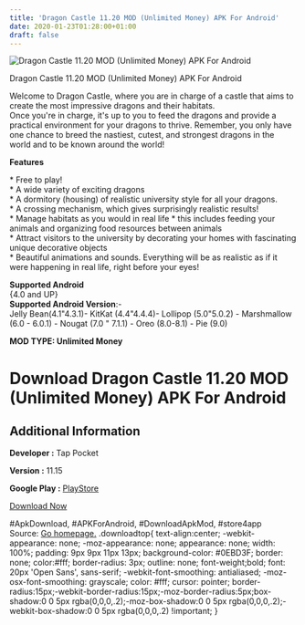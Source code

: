 ```yaml
---
title: 'Dragon Castle 11.20 MOD (Unlimited Money) APK For Android'
date: 2020-01-23T01:28:00+01:00
draft: false
---
```


![Dragon Castle 11.20 MOD (Unlimited Money) APK For Android](https://i0.wp.com/apkhome.net/wp-content/uploads/2020/01/Dragon-Castle-11.20-MOD-Unlimited-Money.png "Dragon Castle 11.20 MOD (Unlimited Money) APK For Android")

  

Dragon Castle 11.20 MOD (Unlimited Money) APK For Android

Welcome to Dragon Castle, where you are in charge of a castle that aims to create the most impressive dragons and their habitats.  
Once you're in charge, it's up to you to feed the dragons and provide a practical environment for your dragons to thrive. Remember, you only have one chance to breed the nastiest, cutest, and strongest dragons in the world and to be known around the world!

**Features**

\* Free to play!  
\* A wide variety of exciting dragons  
\* A dormitory (housing) of realistic university style for all your dragons.  
\* A crossing mechanism, which gives surprisingly realistic results!  
\* Manage habitats as you would in real life \* this includes feeding your animals and organizing food resources between animals  
\* Attract visitors to the university by decorating your homes with fascinating unique decorative objects  
\* Beautiful animations and sounds. Everything will be as realistic as if it were happening in real life, right before your eyes!

**Supported Android**  
{4.0 and UP}  
**Supported Android Version**:-  
Jelly Bean(4.1"4.3.1)- KitKat (4.4"4.4.4)- Lollipop (5.0"5.0.2) - Marshmallow (6.0 - 6.0.1) - Nougat (7.0 " 7.1.1) - Oreo (8.0-8.1) - Pie (9.0)

**MOD TYPE: Unlimited Money**

Download Dragon Castle 11.20 MOD (Unlimited Money) APK For Android
==================================================================

Additional Information
----------------------

**Developer :** Tap Pocket

**Version :** 11.15

**Google Play :** [PlayStore](https://play.google.com/store/apps/details?id=com.tappocket.dragoncastle)

  

[Download Now](https://store4app.co/post/dragon-castle-11-20-mod-unlimited-money-apk-for-android_1579609128)

  
#ApkDownload, #APKForAndroid, #DownloadApkMod, #store4app  
Source: [Go homepage.](https://store4app.co/post/dragon-castle-11-20-mod-unlimited-money-apk-for-android_1579609128) .downloadtop{ text-align:center; -webkit-appearance: none; -moz-appearance: none; appearance: none; width: 100%; padding: 9px 9px 11px 13px; background-color: #0EBD3F; border: none; color:#fff; border-radius: 3px; outline: none; font-weight;bold; font: 20px 'Open Sans', sans-serif; -webkit-font-smoothing: antialiased; -moz-osx-font-smoothing: grayscale; color: #fff; cursor: pointer; border-radius:15px;-webkit-border-radius:15px;-moz-border-radius:5px;box-shadow:0 0 5px rgba(0,0,0,.2);-moz-box-shadow:0 0 5px rgba(0,0,0,.2);-webkit-box-shadow:0 0 5px rgba(0,0,0,.2) !important; }